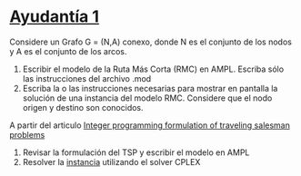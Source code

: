 # [Ayudantía 1](https://github.com/alexfabianb94/Practica_Opt_Redes/tree/master/Clase%201)
Considere un Grafo G = (N,A) conexo, donde N es el conjunto de los nodos y A es el conjunto de los arcos.
1. Escribir el modelo de la Ruta Más Corta (RMC) en AMPL. Escriba sólo las instrucciones del archivo .mod
2. Escriba la o las instrucciones necesarias para mostrar en pantalla la solución de una instancia del modelo RMC. Considere que el nodo origen y destino son conocidos.

A partir del articulo [Integer programming formulation of traveling salesman problems](https://github.com/alexfabianb94/Practica_Opt_Redes/blob/master/Clase%201/miller1960.pdf)
1. Revisar la formulación del TSP y escribir el modelo en AMPL
2. Resolver la [instancia](https://github.com/alexfabianb94/Practica_Opt_Redes/blob/master/Clase%201/data/datos.dat) utilizando el solver CPLEX 
